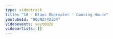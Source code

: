 ```yaml
---
type: videotrack
title: "16 - Klaus Obermaier - Dancing House"
youtubeId: "UQpNZr42iD4"
videoevents: vevt0028
videoartists: []
---
```

